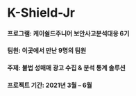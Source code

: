 # K-Shield-Jr
#### 프로그램: 케이쉴드주니어 보안사고분석대응 6기 
#### 팀원: 이곳에서 만난 9명의 팀원
#### 주제: 불법 성매매 광고 수집 & 분석 통계 솔루션 
#### 프로젝트 기간: 2021년 3월 – 6월 
